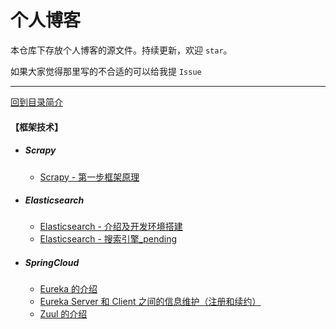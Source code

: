 # 个人博客

本仓库下存放个人博客的源文件。持续更新，欢迎 `star`。

如果大家觉得那里写的不合适的可以给我提 `Issue`

---

[回到目录简介](../README.md#目录简介)


#### 【框架技术】

- ##### Scrapy
    - [Scrapy - 第一步框架原理](../framework/scrapy/第一步Scrapy框架原理.md)
- ##### Elasticsearch
    - [Elasticsearch - 介绍及开发环境搭建](../framework/elasticsearch/Elasticsearch环境搭建.md)
    - [Elasticsearch - 搜索引擎_pending](../framework/elasticsearch/搜索引擎_Elasticsearch_pending.md)
- ##### SpringCloud
    - [Eureka 的介绍](../tech/springcloud/Eureka介绍.md)
    - [Eureka Server 和 Client 之间的信息维护（注册和续约）](../tech/springcloud/Eureka_Server_和_Client_之间的信息维护（注册和续约）.md)
    - [Zuul 的介绍](../tech/springcloud/Zuul介绍.md)

